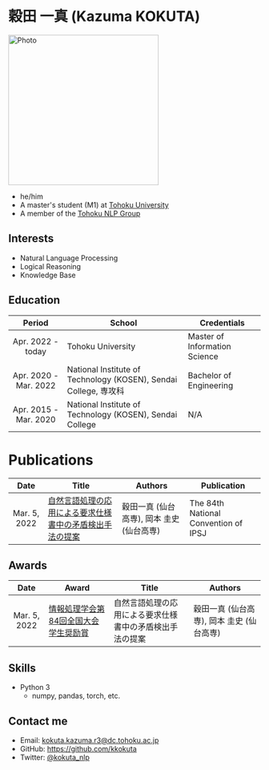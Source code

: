 # 穀田 一真 (Kazuma KOKUTA)

<img src="https://i.gyazo.com/f581f6949589ec1f7bffe5aefa7a33c7.png" width="300" alt="Photo"/>

- he/him
- A master's student (M1) at [Tohoku University](https://www.tohoku.ac.jp/en/)
- A member of the [Tohoku NLP Group](https://www.nlp.ecei.tohoku.ac.jp/about-us/members/)

## Interests
- Natural Language Processing
- Logical Reasoning
- Knowledge Base

## Education
Period|School|Credentials
:-:|--|--
Apr. 2022 - today|Tohoku University|Master of Information Science
Apr. 2020 - Mar. 2022|National Institute of Technology (KOSEN), Sendai College, 専攻科|Bachelor of Engineering
Apr. 2015 - Mar. 2020|National Institute of Technology (KOSEN), Sendai College|N/A

# Publications
Date|Title|Authors|Publication
:-:|--|--|--
Mar. 5, 2022|[自然言語処理の応用による要求仕様書中の矛盾検出手法の提案](https://ipsj.ixsq.nii.ac.jp/ej/?action=pages_view_main&active_action=repository_view_main_item_detail&item_id=221157&item_no=1&page_id=13&block_id=8)|穀田一真 (仙台高専), 岡本 圭史 (仙台高専)|The 84th National Convention of IPSJ

## Awards
Date|Award|Title|Authors
:-:|--|--|--
Mar. 5, 2022|[情報処理学会第84回全国大会学生奨励賞](http://www.ipsj.or.jp/award/taikaigakusei.html)|自然言語処理の応用による要求仕様書中の矛盾検出手法の提案|穀田一真 (仙台高専), 岡本 圭史 (仙台高専)

## Skills
- Python 3
  - numpy, pandas, torch, etc.

## Contact me
- Email: <kokuta.kazuma.r3@dc.tohoku.ac.jp>
- GitHub: <https://github.com/kkokuta>
- Twitter: [@kokuta_nlp](https://twitter.com/kokuta_nlp)